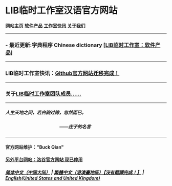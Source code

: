 # LIB临时工作室汉语官方网站

**网站主页** **[软件产品](Software)** **[工作室快讯](News)** **[关于我们](About_us)** 

------------
### - 最近更新:字典程序 Chinese dictionary [[LIB临时工作室：软件产品]](Software)

------------
### LIB临时工作室快讯：[Github官方网站迁移完成！](news/move_welcome)

------------
### 关于[LIB临时工作室团队成员......](About_us)

------------

##### 人生天地之间，若白驹过隙，忽然而已。
##### &nbsp;&nbsp;&nbsp;&nbsp;&nbsp;&nbsp;&nbsp;&nbsp;&nbsp;&nbsp;&nbsp;&nbsp;&nbsp;&nbsp;&nbsp;&nbsp;&nbsp;&nbsp;&nbsp;&nbsp;&nbsp;&nbsp;&nbsp;&nbsp;&nbsp;&nbsp;&nbsp;&nbsp;&nbsp;&nbsp;&nbsp;&nbsp;&nbsp;&nbsp;&nbsp;&nbsp;&nbsp;&nbsp;&nbsp;&nbsp;&nbsp;&nbsp;&nbsp;&nbsp;&nbsp;&nbsp;&nbsp;&nbsp;&nbsp;&nbsp;&nbsp;——庄子的名言

------------
#### 官方网站维护："Buck Qian"
#### [另外平台网站：洛谷官方网站 现已停用](https://www.luogu.com.cn/paste/libps)

##### [简体中文（中国大陆）](index) | [繁體中文（港澳臺地區）【沒有翻譯完成！】](tc/index) | **[English(United States and United Kingdom)](en/index)**
